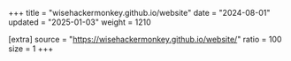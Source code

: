 +++
title = "wisehackermonkey.github.io/website"
date = "2024-08-01"
updated = "2025-01-03"
weight = 1210

[extra]
source = "https://wisehackermonkey.github.io/website/"
ratio = 100
size = 1
+++

